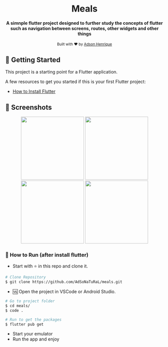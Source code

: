 <div align="center">
   <h1>Meals</h1>
   <h4>A simnple flutter project designed to further study the concepts of flutter such as navigation between screens, routes, other widgets and other things </h4>
  <sub>Built with ❤︎ by
    <a href="https://github.com/AdSoNaTuRaL">Adson Henrique</a>
  </sub>
</div>

## :pushpin: Getting Started

This project is a starting point for a Flutter application.

A few resources to get you started if this is your first Flutter project:

- [How to Install Flutter](https://flutter.dev/docs/get-started/install)

## 📱️ Screenshots
<div align="center">
   <img src="https://user-images.githubusercontent.com/26275918/100786575-a52a4a80-3412-11eb-85f2-342b2594f0d0.png" width="200">
   <img src="https://user-images.githubusercontent.com/26275918/100786580-a65b7780-3412-11eb-9ed5-e1e7ee9493de.png" width="200">
   <img src="https://user-images.githubusercontent.com/26275918/100786588-a8253b00-3412-11eb-8a9c-8c6f2539c77b.png" width="200">
   <img src="https://user-images.githubusercontent.com/26275918/100786590-a8bdd180-3412-11eb-9673-8e40fca7435c.png" width="200">
</div>

### :construction_worker: How to Run (after install flutter)
- Start with :star: in this repo and clone it.
```bash
# Clone Repository
$ git clone https://github.com/AdSoNaTuRaL/meals.git
```
- 🆚️ Open the project in VSCode or Android Studio.
```bash
# Go to project folder
$ cd meals/
$ code .

# Run to get the packages
$ flutter pub get
```
- Start your emulator
- Run the app and enjoy
